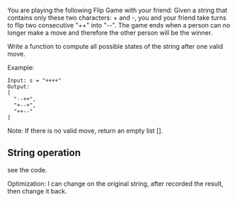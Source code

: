 You are playing the following Flip Game with your friend: Given a string that contains only these two characters: + and -, you and your friend take turns to flip two consecutive "++" into "--". The game ends when a person can no longer make a move and therefore the other person will be the winner.

Write a function to compute all possible states of the string after one valid move.

Example:

	Input: s = "++++"
	Output: 
	[
	  "--++",
	  "+--+",
	  "++--"
	]

Note: If there is no valid move, return an empty list [].

## String operation

see the code.

Optimization: I can change on the original string, after recorded the result, then change it back.